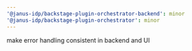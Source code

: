 ```yaml
---
'@janus-idp/backstage-plugin-orchestrator-backend': minor
'@janus-idp/backstage-plugin-orchestrator': minor
---
```


make error handling consistent in backend and UI
